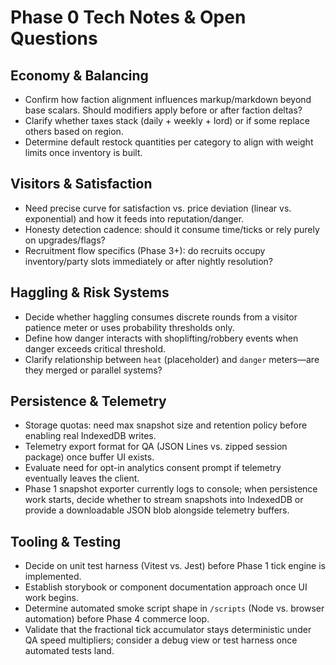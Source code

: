 # Phase 0 Tech Notes & Open Questions

## Economy & Balancing
- Confirm how faction alignment influences markup/markdown beyond base scalars. Should modifiers apply before or after faction deltas?
- Clarify whether taxes stack (daily + weekly + lord) or if some replace others based on region.
- Determine default restock quantities per category to align with weight limits once inventory is built.

## Visitors & Satisfaction
- Need precise curve for satisfaction vs. price deviation (linear vs. exponential) and how it feeds into reputation/danger.
- Honesty detection cadence: should it consume time/ticks or rely purely on upgrades/flags?
- Recruitment flow specifics (Phase 3+): do recruits occupy inventory/party slots immediately or after nightly resolution?

## Haggling & Risk Systems
- Decide whether haggling consumes discrete rounds from a visitor patience meter or uses probability thresholds only.
- Define how danger interacts with shoplifting/robbery events when danger exceeds critical threshold.
- Clarify relationship between `heat` (placeholder) and `danger` meters—are they merged or parallel systems?

## Persistence & Telemetry
- Storage quotas: need max snapshot size and retention policy before enabling real IndexedDB writes.
- Telemetry export format for QA (JSON Lines vs. zipped session package) once buffer UI exists.
- Evaluate need for opt-in analytics consent prompt if telemetry eventually leaves the client.
- Phase 1 snapshot exporter currently logs to console; when persistence work starts, decide whether to stream snapshots into IndexedDB or provide a downloadable JSON blob alongside telemetry buffers.

## Tooling & Testing
- Decide on unit test harness (Vitest vs. Jest) before Phase 1 tick engine is implemented.
- Establish storybook or component documentation approach once UI work begins.
- Determine automated smoke script shape in `/scripts` (Node vs. browser automation) before Phase 4 commerce loop.
- Validate that the fractional tick accumulator stays deterministic under QA speed multipliers; consider a debug view or test harness once automated tests land.
